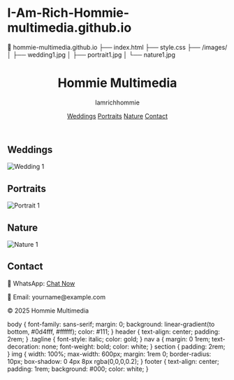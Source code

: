 # I-Am-Rich-Hommie-multimedia.github.io
📁 hommie-multimedia.github.io
├── index.html
├── style.css
├── /images/
│   ├── wedding1.jpg
│   ├── portrait1.jpg
│   └── nature1.jpg
<!DOCTYPE html>
<html lang="en">
<head>
  <meta charset="UTF-8" />
  <meta name="viewport" content="width=device-width, initial-scale=1.0"/>
  <title>Hommie Multimedia</title>
  <link rel="stylesheet" href="style.css" />
</head>
<body>
  <header>
    <h1>Hommie Multimedia</h1>
    <p class="tagline">Iamrichhommie</p>
    <nav>
      <a href="#weddings">Weddings</a>
      <a href="#portraits">Portraits</a>
      <a href="#nature">Nature</a>
      <a href="#contact">Contact</a>
    </nav>
  </header>

  <section id="weddings">
    <h2>Weddings</h2>
    <img src="images/wedding1.jpg" alt="Wedding 1" />
    <!-- Add more photos -->
  </section>

  <section id="portraits">
    <h2>Portraits</h2>
    <img src="images/portrait1.jpg" alt="Portrait 1" />
  </section>

  <section id="nature">
    <h2>Nature</h2>
    <img src="images/nature1.jpg" alt="Nature 1" />
  </section>

  <section id="contact">
    <h2>Contact</h2>
    <p>📱 WhatsApp: <a href="https://wa.me/233XXXXXXXXX">Chat Now</a></p>
    <p>📧 Email: yourname@example.com</p>
  </section>

  <footer>
    <p>© 2025 Hommie Multimedia</p>
  </footer>
</body>
</html>
body {
  font-family: sans-serif;
  margin: 0;
  background: linear-gradient(to bottom, #0d4fff, #ffffff);
  color: #111;
}
header {
  text-align: center;
  padding: 2rem;
}
.tagline {
  font-style: italic;
  color: gold;
}
nav a {
  margin: 0 1rem;
  text-decoration: none;
  font-weight: bold;
  color: white;
}
section {
  padding: 2rem;
}
img {
  width: 100%;
  max-width: 600px;
  margin: 1rem 0;
  border-radius: 10px;
  box-shadow: 0 4px 8px rgba(0,0,0,0.2);
}
footer {
  text-align: center;
  padding: 1rem;
  background: #000;
  color: white;
}
